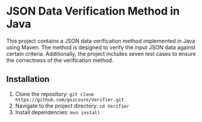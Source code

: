 # JSON Data Verification Method in Java

This project contains a JSON data verification method implemented in Java using Maven. The method is designed to verify the input JSON data against certain criteria. Additionally, the project includes seven test cases to ensure the correctness of the verification method.

## Installation

1. Clone the repository: `git clone https://github.com/gszczure/Verifier.git`
2. Navigate to the project directory: `cd Verifier`
3. Install dependencies: `mvn install`
